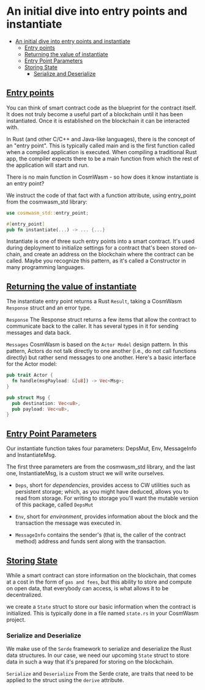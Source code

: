 # An initial dive into entry points and instantiate

- [An initial dive into entry points and instantiate](#an-initial-dive-into-entry-points-and-instantiate)
  - [<u>Entry points </u>](#uentry-points-u)
  - [<u>Returning the value of instantiate</u>](#ureturning-the-value-of-instantiateu)
  - [<u>Entry Point Parameters</u>](#uentry-point-parametersu)
  - [<u>Storing State</u>](#ustoring-stateu)
    - [Serialize and Deserialize](#serialize-and-deserialize)


## <u>Entry points </u>

You can think of smart contract code as the blueprint for the contract itself.
It does not truly become a useful part of a blockchain until it has been instantiated.
Once it is established on the blockchain it can be interacted with.

In Rust (and other C/C++ and Java-like languages), there is the concept of an "entry point". 
This is typically called main and is the first function called when a compiled application is executed.
When compiling a traditional Rust app, the compiler expects there to be a main function from which the rest of the application will start and run.

There is no main function in CosmWasm - so how does it know instantiate is an entry point?

We instruct the code of that fact with a function attribute, using entry_point from the cosmwasm_std library:

```rust
use cosmwasm_std::entry_point;

#[entry_point]
pub fn instantiate(...) -> ... {...} 
```

Instantiate is one of three such entry points into a smart contract. 
It's used during deployment to initialize settings for a contract that's been stored on-chain, and create an address on the blockchain where the contract can be called.
Maybe you recognize this pattern, as it's called a Constructor in many programming languages.

## <u>Returning the value of instantiate</u>

The instantiate entry point returns a Rust `Result`, taking a CosmWasm `Response` struct and an error type.

`Response`
The Response struct returns a few items that allow the contract to communicate back to the caller.
It has several types in it for sending messages and data back.

`Messages`
CosmWasm is based on the `Actor Model` design pattern. 
In this pattern, Actors do not talk directly to one another (i.e., do not call functions directly) but rather send messages to one another. 
Here's a basic interface for the Actor model:

```rust
pub trait Actor {
  fn handle(msgPayload: &[u8]) -> Vec<Msg>;
}

pub struct Msg {
  pub destination: Vec<u8>,
  pub payload: Vec<u8>,
}
```

## <u>Entry Point Parameters</u>

Our instantiate function takes four parameters: DepsMut, Env, MessageInfo and InstantiateMsg.

The first three parameters are from the cosmwasm_std library, and the last one, InstantiateMsg, is a custom struct we will write ourselves.

- `Deps`, short for _dependencies_, provides access to CW utilities such as persistent storage; 
which, as you might have deduced, allows you to read from storage. For writing to storage you'll want the mutable version of this package, called `DepsMut`

- `Env`, short for _environment_, provides information about the block and the transaction the message was executed in.

- `MessageInfo` contains the sender's (that is, the caller of the contract method) address and funds sent along with the transaction.

## <u>Storing State</u>

While a smart contract can store information on the blockchain, that comes at a cost in the form of `gas and fees`, but this ability to store and compute on open data, that everybody can access, is what allows it to be decentralized.

we create a `State` struct to store our basic information when the contract is initialized. This is typically done in a file named `state.rs` in your CosmWasm project.

### Serialize and Deserialize

We make use of the `Serde` framework to serialize and deserialize the Rust data structures. In our case, we need our upcoming `State` struct to store data in such a way that it's prepared for storing on the blockchain.

`Serialize` and `Deserialize` From the Serde crate, are traits that need to be applied to the struct using the `derive` attribute.